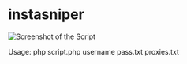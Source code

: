 # instasniper

![Screenshot of the Script](https://i.imgur.com/fmlsWVY.png)

Usage: php script.php username pass.txt proxies.txt